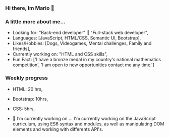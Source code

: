 ### Hi there, Im Mario 👋

### A little more about me...


- Looking for: "Back-end developer" || "Full-stack web developer",
- Languages: [JavaScript, HTML/CSS, Semantic UI, Bootstrap],
- Likes/Hobbies: [Dogs, Videogames, Mental challenges, Family and friends],
- Currently working on: "HTML and CSS skills",
- Fun Fact: ['I have a bronze medal in my country's national mathematics competition',
'I am open to new opportunities contact me any time.']


### Weekly progress
- HTML: 20 hrs,
- Bootstrap: 10hrs,
- CSS: 5hrs,

- 🔭 I’m currently working on ...
 I'm currently working on the JavaScript curriculum, using ES6 syntax and modules, as well as manipulating DOM elements and working with differents API's.

<!--
**mariordgez/mariordgez** is a ✨ _special_ ✨ repository because its `README.md` (this file) appears on your GitHub profile.

Here are some ideas to get you started:

- 🔭 I’m currently working on ...
- 🌱 I’m currently learning ...
- 👯 I’m looking to collaborate on ...
- 🤔 I’m looking for help with ...
- 💬 Ask me about ...
- 📫 How to reach me: ...
- 😄 Pronouns: ...
- ⚡ Fun fact: ...
-->
